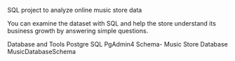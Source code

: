 SQL project to analyze online music store data

 You can examine the dataset with SQL and help the store understand its business growth by answering simple questions.



Database and Tools
Postgre SQL
PgAdmin4
Schema- Music Store Database
MusicDatabaseSchema
